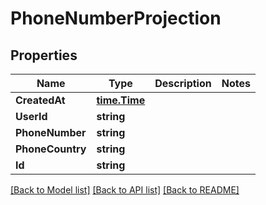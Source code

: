 # PhoneNumberProjection

## Properties

Name | Type | Description | Notes
------------ | ------------- | ------------- | -------------
**CreatedAt** | [**time.Time**](time.Time) |  | 
**UserId** | **string** |  | 
**PhoneNumber** | **string** |  | 
**PhoneCountry** | **string** |  | 
**Id** | **string** |  | 

[[Back to Model list]](../README#documentation-for-models) [[Back to API list]](../README#documentation-for-api-endpoints) [[Back to README]](../README)


